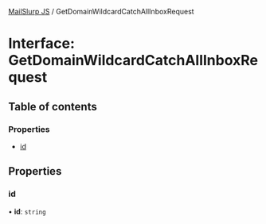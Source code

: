 [MailSlurp JS](../README.md) / GetDomainWildcardCatchAllInboxRequest

# Interface: GetDomainWildcardCatchAllInboxRequest

## Table of contents

### Properties

- [id](GetDomainWildcardCatchAllInboxRequest.md#id)

## Properties

### id

• **id**: `string`
